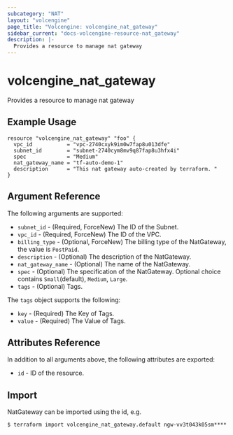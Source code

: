 ```yaml
---
subcategory: "NAT"
layout: "volcengine"
page_title: "Volcengine: volcengine_nat_gateway"
sidebar_current: "docs-volcengine-resource-nat_gateway"
description: |-
  Provides a resource to manage nat gateway
---
```

# volcengine_nat_gateway
Provides a resource to manage nat gateway
## Example Usage
```hcl
resource "volcengine_nat_gateway" "foo" {
  vpc_id           = "vpc-2740cxyk9im0w7fap8u013dfe"
  subnet_id        = "subnet-2740cym8mv9q87fap8u3hfx4i"
  spec             = "Medium"
  nat_gateway_name = "tf-auto-demo-1"
  description      = "This nat gateway auto-created by terraform. "
}
```
## Argument Reference
The following arguments are supported:
* `subnet_id` - (Required, ForceNew) The ID of the Subnet.
* `vpc_id` - (Required, ForceNew) The ID of the VPC.
* `billing_type` - (Optional, ForceNew) The billing type of the NatGateway, the value is `PostPaid`.
* `description` - (Optional) The description of the NatGateway.
* `nat_gateway_name` - (Optional) The name of the NatGateway.
* `spec` - (Optional) The specification of the NatGateway. Optional choice contains `Small`(default), `Medium`, `Large`.
* `tags` - (Optional) Tags.

The `tags` object supports the following:

* `key` - (Required) The Key of Tags.
* `value` - (Required) The Value of Tags.

## Attributes Reference
In addition to all arguments above, the following attributes are exported:
* `id` - ID of the resource.



## Import
NatGateway can be imported using the id, e.g.
```
$ terraform import volcengine_nat_gateway.default ngw-vv3t043k05sm****
```

